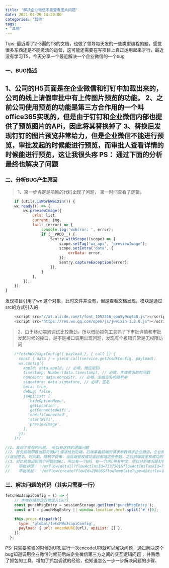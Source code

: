 ```yaml
---
title: '解决企业微信不能查看图片问题' 
date: 2021-04-20 14:20:00 
categories: '其他' 
tags:
- '其他'
---
```


Tips: 最近看了2-3遍的TS的文档，也做了领导每天发的一些类型编程的题，感觉很多东西还是不能灵活的运营，这可能还需要在写项目上真正运用起来才行，最近没有学习TS，今天分享一个最近解决一个企业微信的一个bug

### 一、BUG描述

1、公司的H5页面是在企业微信和钉钉中加载出来的，公司的线上请假审批中有上传图片预览的功能。 2、之前公司使用预览的功能是第三方合作用的一个叫office365实现的，但是由于钉钉和企业微信内部也提供了预览图片的APi，因此将其替换掉了
3、替换后发现钉钉的图片预览非常给力，但是企业微信不能进行预览，审批发起的时候能进行预览，而审批人查看详情的时候能进行预览，这让我很头疼 PS： 通过下面的分析最终也解决了问题
-------

### 二、分析BUG产生原因

> 1、第一步肯定是项目的代码出现了问题， 第一时间查看了逻辑，
```js
    if (utils.isWorkWeiXin()) {
    wx.ready(() => {
        wx.previewImage({
            urls: list,
            current: img,
            fail: (error) => {
                console.log('wxError: ', error);
                if (__PROD__) {
                    Sentry.withScope((scope) => {
                        scope.setTag('wx_api', 'previewImage');
                        scope.setExtra('data', {
                            errData: error,
                        });
                        Sentry.captureException(error);
                    });
                }
            },
        });
    });
}
```
 发现项目引用了wx 这个对象，此时文件并没有，但是查看文档发现，模块是通过src的方式引入的
```js
    <script src="//at.alicdn.com/t/font_1052316_qou5y9cq6a8.js"></script>
    <script src="https://res.wx.qq.com/open/js/jweixin-1.2.0.js"></script>
```
> 2、由于移动端的调试比较费劲，所以借助抓包工具抓了下审批详情和审批发起时候的接口，是不是接口调用出现问题，发现有个报错异常是无权限访问
```js
    /*fetchWxJsapiConfig({ payload }, { call }) {
      const { data } = yield call(service.getJssdkConfig, payload);
      wx.config({
        appId: data.appId, // 必填，微应用ID
        timestamp: Number(data.timestamp), // 必填，生成签名的时间戳
        nonceStr: data.nonceStr, // 必填，生成签名的随机串
        signature: data.signature, // 必填，签名
        beta: true,
        debug: false,
        jsApiList: [
          'hideOptionMenu',
          'getLocation',
          'getConnectedWifi',
          'onWifiConnected',
          'startWifi',
          'previewImage',
        ],
      });
    }*/

//1、发现了鉴权的问题， 所以有这样的逻辑问题
//2、首先前端带着当前页面URL请求给到后端，后端拿着前端的请求参数请求企业微信，企业微信鉴权成功后，
//返回签名、时间戳、随机字符串，当后端鉴权成功返回前端这些参数，之后前端将鉴权成功的信息注册到wx的模块，这样就有权限内调用wx模块的API
//3、对比前端出现两个问题的URL，所以有一个URl 有一个URl带有中文，所以分析情况是钉钉应该是内部对参数URL进行encode后decode，而企业微信是直接对传递的URL进行了decode
//    审批详情： '/m/flow/detail?flowActInsId=7337501&flowActInsTaskId=7337532&flowTaskId=78633&flowTaskType=1&flowTemplateType=21&sourceType=1'
//    审批发起： '/m/flow/create?flowId=20086&flowTemplateType=6&title=请假'

```

### 三、解决问题的代码（其实只需要一行）
```js
fetchWxJsapiConfig = () => {
    // 本地存储的企业微信入口url
    const punchMsgEntry = sessionStorage.getItem('punchMsgEntry');
    const url = punchMsgEntry || window.location.href.split('#')[0];

    this.props.dispatch({
      type: 'global/fetchWxJsapiConfig',
      payload: { url: encodeURI(url), apiList: [] },
    });
  };
```
PS: 只需要鉴权的时候对URL进行一次encodeURI就可以解决问题，通过解决这个bug知道调用企业微信时候前后端企业微信第三方之间的交互逻辑问题
，并熟悉了抓包的工具，增加了抓包调试的经验，也知道怎么一步一步解决问题的步骤、
